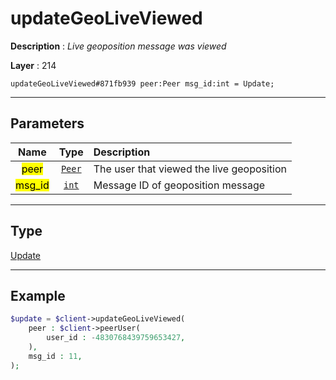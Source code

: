 # updateGeoLiveViewed

**Description** : *Live geoposition message was viewed*

**Layer** : 214

```tl
updateGeoLiveViewed#871fb939 peer:Peer msg_id:int = Update;
```

---

## Parameters

| Name | Type | Description |
| :---: | :---: | :--- |
| <mark>peer</mark> | [`Peer`](type/Peer) | The user that viewed the live geoposition |
| <mark>msg_id</mark> | [`int`](type/int) | Message ID of geoposition message |

---

## Type

[Update](type/Update)

---

## Example

```php
$update = $client->updateGeoLiveViewed(
	peer : $client->peerUser(
		user_id : -4830768439759653427,
	),
	msg_id : 11,
);
```